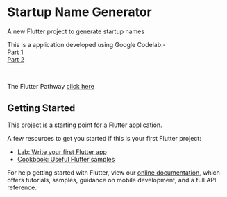# Startup Name Generator

A new Flutter project to generate startup names

This is a application developed using Google Codelab:-
<br>
[Part 1](https://developers.google.com/codelabs/first-flutter-app-pt1)
<br>
[Part 2](https://developers.google.com/codelabs/first-flutter-app-pt2)

<br>

The Flutter Pathway [click here](https://developers.google.com/learn/pathways/intro-to-flutter)
<br>


## Getting Started

This project is a starting point for a Flutter application.

A few resources to get you started if this is your first Flutter project:

- [Lab: Write your first Flutter app](https://flutter.dev/docs/get-started/codelab)
- [Cookbook: Useful Flutter samples](https://flutter.dev/docs/cookbook)

For help getting started with Flutter, view our
[online documentation](https://flutter.dev/docs), which offers tutorials,
samples, guidance on mobile development, and a full API reference.
